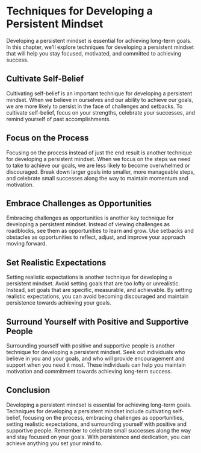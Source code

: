Techniques for Developing a Persistent Mindset
==========================================================================================

Developing a persistent mindset is essential for achieving long-term goals. In this chapter, we'll explore techniques for developing a persistent mindset that will help you stay focused, motivated, and committed to achieving success.

Cultivate Self-Belief
---------------------

Cultivating self-belief is an important technique for developing a persistent mindset. When we believe in ourselves and our ability to achieve our goals, we are more likely to persist in the face of challenges and setbacks. To cultivate self-belief, focus on your strengths, celebrate your successes, and remind yourself of past accomplishments.

Focus on the Process
--------------------

Focusing on the process instead of just the end result is another technique for developing a persistent mindset. When we focus on the steps we need to take to achieve our goals, we are less likely to become overwhelmed or discouraged. Break down larger goals into smaller, more manageable steps, and celebrate small successes along the way to maintain momentum and motivation.

Embrace Challenges as Opportunities
-----------------------------------

Embracing challenges as opportunities is another key technique for developing a persistent mindset. Instead of viewing challenges as roadblocks, see them as opportunities to learn and grow. Use setbacks and obstacles as opportunities to reflect, adjust, and improve your approach moving forward.

Set Realistic Expectations
--------------------------

Setting realistic expectations is another technique for developing a persistent mindset. Avoid setting goals that are too lofty or unrealistic. Instead, set goals that are specific, measurable, and achievable. By setting realistic expectations, you can avoid becoming discouraged and maintain persistence towards achieving your goals.

Surround Yourself with Positive and Supportive People
-----------------------------------------------------

Surrounding yourself with positive and supportive people is another technique for developing a persistent mindset. Seek out individuals who believe in you and your goals, and who will provide encouragement and support when you need it most. These individuals can help you maintain motivation and commitment towards achieving long-term success.

Conclusion
----------

Developing a persistent mindset is essential for achieving long-term goals. Techniques for developing a persistent mindset include cultivating self-belief, focusing on the process, embracing challenges as opportunities, setting realistic expectations, and surrounding yourself with positive and supportive people. Remember to celebrate small successes along the way and stay focused on your goals. With persistence and dedication, you can achieve anything you set your mind to.
